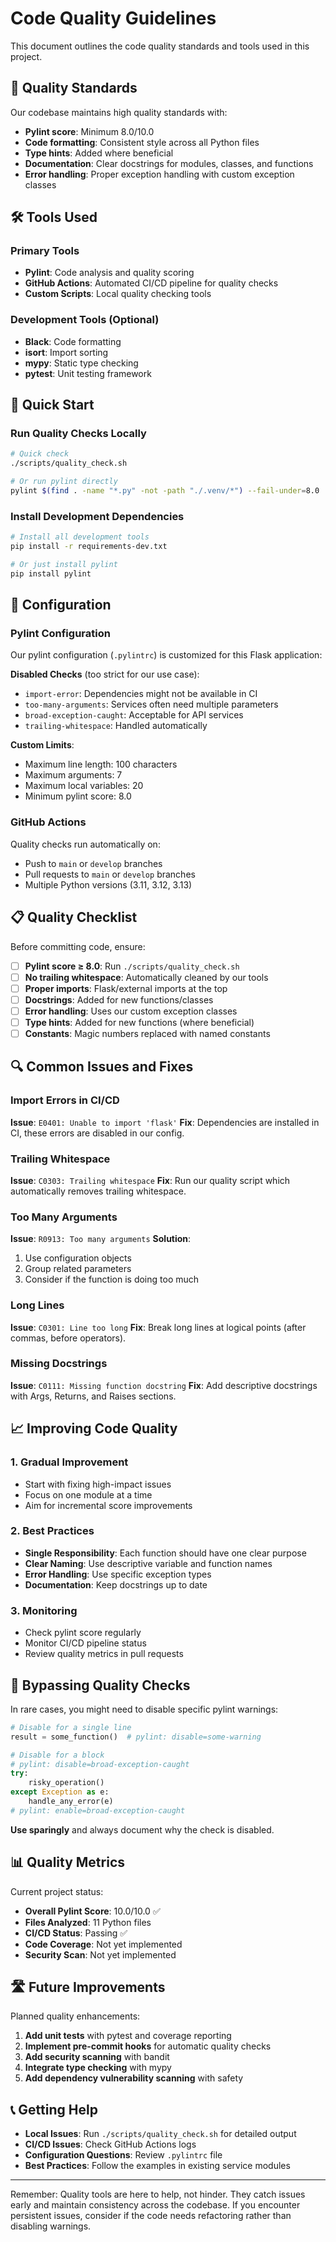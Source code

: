# Code Quality Guidelines

This document outlines the code quality standards and tools used in this project.

## 🎯 Quality Standards

Our codebase maintains high quality standards with:
- **Pylint score**: Minimum 8.0/10.0
- **Code formatting**: Consistent style across all Python files
- **Type hints**: Added where beneficial
- **Documentation**: Clear docstrings for modules, classes, and functions
- **Error handling**: Proper exception handling with custom exception classes

## 🛠️ Tools Used

### Primary Tools
- **Pylint**: Code analysis and quality scoring
- **GitHub Actions**: Automated CI/CD pipeline for quality checks
- **Custom Scripts**: Local quality checking tools

### Development Tools (Optional)
- **Black**: Code formatting
- **isort**: Import sorting
- **mypy**: Static type checking
- **pytest**: Unit testing framework

## 🚀 Quick Start

### Run Quality Checks Locally

```bash
# Quick check
./scripts/quality_check.sh

# Or run pylint directly
pylint $(find . -name "*.py" -not -path "./.venv/*") --fail-under=8.0
```

### Install Development Dependencies

```bash
# Install all development tools
pip install -r requirements-dev.txt

# Or just install pylint
pip install pylint
```

## 🔧 Configuration

### Pylint Configuration
Our pylint configuration (`.pylintrc`) is customized for this Flask application:

**Disabled Checks** (too strict for our use case):
- `import-error`: Dependencies might not be available in CI
- `too-many-arguments`: Services often need multiple parameters
- `broad-exception-caught`: Acceptable for API services
- `trailing-whitespace`: Handled automatically

**Custom Limits**:
- Maximum line length: 100 characters
- Maximum arguments: 7
- Maximum local variables: 20
- Minimum pylint score: 8.0

### GitHub Actions
Quality checks run automatically on:
- Push to `main` or `develop` branches
- Pull requests to `main` or `develop` branches
- Multiple Python versions (3.11, 3.12, 3.13)

## 📋 Quality Checklist

Before committing code, ensure:

- [ ] **Pylint score ≥ 8.0**: Run `./scripts/quality_check.sh`
- [ ] **No trailing whitespace**: Automatically cleaned by our tools
- [ ] **Proper imports**: Flask/external imports at the top
- [ ] **Docstrings**: Added for new functions/classes
- [ ] **Error handling**: Uses our custom exception classes
- [ ] **Type hints**: Added for new functions (where beneficial)
- [ ] **Constants**: Magic numbers replaced with named constants

## 🔍 Common Issues and Fixes

### Import Errors in CI/CD
**Issue**: `E0401: Unable to import 'flask'`
**Fix**: Dependencies are installed in CI, these errors are disabled in our config.

### Trailing Whitespace
**Issue**: `C0303: Trailing whitespace`
**Fix**: Run our quality script which automatically removes trailing whitespace.

### Too Many Arguments
**Issue**: `R0913: Too many arguments`
**Solution**: 
1. Use configuration objects
2. Group related parameters
3. Consider if the function is doing too much

### Long Lines
**Issue**: `C0301: Line too long`
**Fix**: Break long lines at logical points (after commas, before operators).

### Missing Docstrings
**Issue**: `C0111: Missing function docstring`
**Fix**: Add descriptive docstrings with Args, Returns, and Raises sections.

## 📈 Improving Code Quality

### 1. Gradual Improvement
- Start with fixing high-impact issues
- Focus on one module at a time
- Aim for incremental score improvements

### 2. Best Practices
- **Single Responsibility**: Each function should have one clear purpose
- **Clear Naming**: Use descriptive variable and function names
- **Error Handling**: Use specific exception types
- **Documentation**: Keep docstrings up to date

### 3. Monitoring
- Check pylint score regularly
- Monitor CI/CD pipeline status
- Review quality metrics in pull requests

## 🚫 Bypassing Quality Checks

In rare cases, you might need to disable specific pylint warnings:

```python
# Disable for a single line
result = some_function()  # pylint: disable=some-warning

# Disable for a block
# pylint: disable=broad-exception-caught
try:
    risky_operation()
except Exception as e:
    handle_any_error(e)
# pylint: enable=broad-exception-caught
```

**Use sparingly** and always document why the check is disabled.

## 📊 Quality Metrics

Current project status:
- **Overall Pylint Score**: 10.0/10.0 ✅
- **Files Analyzed**: 11 Python files
- **CI/CD Status**: Passing ✅
- **Code Coverage**: Not yet implemented
- **Security Scan**: Not yet implemented

## 🛣️ Future Improvements

Planned quality enhancements:
1. **Add unit tests** with pytest and coverage reporting
2. **Implement pre-commit hooks** for automatic quality checks
3. **Add security scanning** with bandit
4. **Integrate type checking** with mypy
5. **Add dependency vulnerability scanning** with safety

## 📞 Getting Help

- **Local Issues**: Run `./scripts/quality_check.sh` for detailed output
- **CI/CD Issues**: Check GitHub Actions logs
- **Configuration Questions**: Review `.pylintrc` file
- **Best Practices**: Follow the examples in existing service modules

---

Remember: Quality tools are here to help, not hinder. They catch issues early and maintain consistency across the codebase. If you encounter persistent issues, consider if the code needs refactoring rather than disabling warnings. 